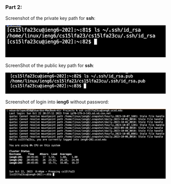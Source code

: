 ### Part 2:
Screenshot of the private key path for **ssh**:

![Image](Private.png)

ScreenShot of the public key path for **ssh**:

![Image](Public.png)

Screenshot of login into **ieng6** without password:

![Image](Login.png)
